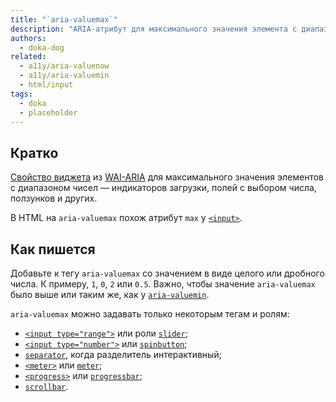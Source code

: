 ```yaml
---
title: "`aria-valuemax`"
description: "ARIA-атрибут для максимального значения элемента с диапазоном чисел."
authors:
  - doka-dog
related:
  - a11y/aria-valuenow
  - a11y/aria-valuemin
  - html/input
tags:
  - doka
  - placeholder
---
```


## Кратко

[Свойство виджета](/a11y/aria-attrs/#atributy-vidzhetov) из [WAI-ARIA](/a11y/aria-intro/#specifikaciya) для максимального значения элементов с диапазоном чисел — индикаторов загрузки, полей с выбором числа, ползунков и других.

В HTML на `aria-valuemax` похож атрибут `max` у [`<input>`](/html/input/).

## Как пишется

Добавьте к тегу `aria-valuemax` со значением в виде целого или дробного числа. К примеру, `1`, `0`, `2` или `0.5`. Важно, чтобы значение `aria-valuemax` было выше или таким же, как у [`aria-valuemin`](/a11y/aria-valuemin/).

`aria-valuemax` можно задавать только некоторым тегам и ролям:

- [`<input type="range">`](/html/input/#type) или роли [`slider`](/a11y/role-slider/);
- [`<input type="number">`](/html/input/#type) или [`spinbutton`](/a11y/role-spinbutton/);
- [`separator`](/a11y/role-separator/), когда разделитель интерактивный;
- [`<meter>`](/html/meter/) или [`meter`](/a11y/role-meter/);
- [`<progress>`](/html/progress/) или [`progressbar`](/a11y/role-progressbar/);
- [`scrollbar`](/a11y/role-scrollbar/).
